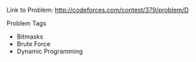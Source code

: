 Link to Problem: http://codeforces.com/contest/379/problem/D

Problem Tags

* Bitmasks
* Brute Force
* Dynamic Programming
